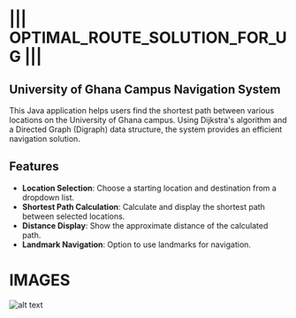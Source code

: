 # ||| OPTIMAL_ROUTE_SOLUTION_FOR_UG |||

## University of Ghana Campus Navigation System

This Java application helps users find the shortest path between various locations on the University of Ghana campus. Using Dijkstra's algorithm and a Directed Graph (Digraph) data structure, the system provides an efficient navigation solution.

## Features

- **Location Selection**: Choose a starting location and destination from a dropdown list.
- **Shortest Path Calculation**: Calculate and display the shortest path between selected locations.
- **Distance Display**: Show the approximate distance of the calculated path.
- **Landmark Navigation**: Option to use landmarks for navigation.

# IMAGES

![alt text](image-1.png)
